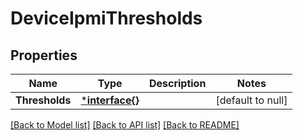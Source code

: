 # DeviceIpmiThresholds

## Properties
Name | Type | Description | Notes
------------ | ------------- | ------------- | -------------
**Thresholds** | [***interface{}**](interface{}.md) |  | [default to null]

[[Back to Model list]](../README.md#documentation-for-models) [[Back to API list]](../README.md#documentation-for-api-endpoints) [[Back to README]](../README.md)


